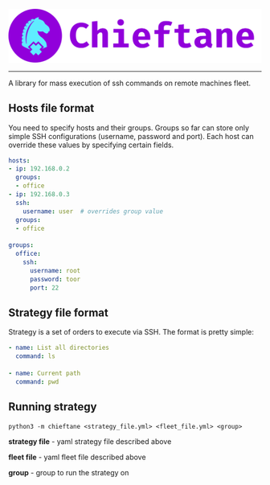 ![Alt text](/docs/logo/full_logo.png?raw=true)

---
A library for mass execution of ssh commands on remote machines fleet. 

## Hosts file format

You need to specify hosts and their groups. Groups so far can store only simple SSH configurations (username, password and port). Each host can override these values by specifying certain fields.

```yaml
hosts:
- ip: 192.168.0.2
  groups: 
  - office
- ip: 192.168.0.3
  ssh:
    username: user  # overrides group value
  groups:
  - office

groups:
  office:
    ssh:
      username: root
      password: toor
      port: 22

```

## Strategy file format

Strategy is a set of orders to execute via SSH. The format is pretty simple:

```yaml
- name: List all directories
  command: ls

- name: Current path
  command: pwd
```

## Running strategy

```
python3 -m chieftane <strategy_file.yml> <fleet_file.yml> <group>
```

**strategy file** - yaml strategy file described above

**fleet file** - yaml fleet file described above

**group** - group to run the strategy on
